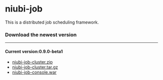 # niubi-job
This is a distributed job scheduling framework.

### Download the newest version
***
#### Current version:0.9.0-beta1
 * [niubi-job-cluster.zip](http://www.zuoxiaolong.com/download/niubi-job-cluster.zip "niubi-job-cluster.zip")
 * [niubi-job-cluster.tar.gz](http://www.zuoxiaolong.com/download/niubi-job-cluster.tar.gz "niubi-job-cluster.tar.gz")
 * [niubi-job-console.war](http://www.zuoxiaolong.com/download/niubi-job-console.war "niubi-job-console.war")
